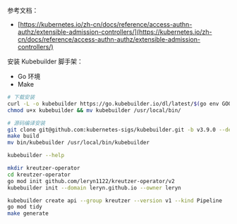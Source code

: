 参考文档：

- [https://kubernetes.io/zh-cn/docs/reference/access-authn-authz/extensible-admission-controllers/](https://kubernetes.io/zh-cn/docs/reference/access-authn-authz/extensible-admission-controllers/)

安装 Kubebuilder 脚手架：

- Go 环境
- Make
```bash
# 下载安装
curl -L -o kubebuilder https://go.kubebuilder.io/dl/latest/$(go env GOOS)/$(go env GOARCH)
chmod u+x kubebuilder && mv kubebuilder /usr/local/bin/

# 源码编译安装
git clone git@github.com:kubernetes-sigs/kubebuilder.git -b v3.9.0 --depth 1
make build 
mv bin/kubebuilder /usr/local/bin/kubebuilder

kubebuilder --help

mkdir kreutzer-operator
cd kreutzer-operator
go mod init github.com/leryn1122/kreutzer-operator/v2
kubebuilder init --domain leryn.github.io --owner leryn

kubebuilder create api --group kreutzer --version v1 --kind Pipeline
go mod tidy
make generate
```
